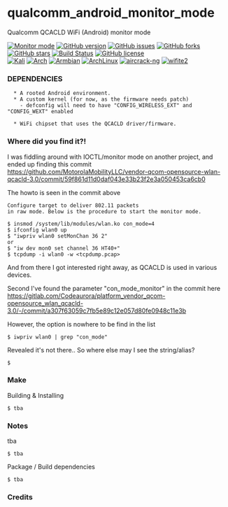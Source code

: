 
# qualcomm_android_monitor_mode
Qualcomm QCACLD WiFi (Android) monitor mode

[![Monitor mode](https://img.shields.io/badge/monitor%20mode-working-brightgreen.svg)](#)
[![GitHub version](https://raster.shields.io/badge/version-DEV-lightgrey.svg)](#)
[![GitHub issues](https://img.shields.io/github/issues/kimocoder/qualcomm_android_monitor_mode.svg)](https://github.com/aircrack-ng/rtl8812au/issues)
[![GitHub forks](https://img.shields.io/github/forks/kimocoder/qualcomm_android_monitor_mode.svg)](https://github.com/aircrack-ng/rtl8812au/network)
[![GitHub stars](https://img.shields.io/github/stars/kimocoder/qualcomm_android_monitor_mode.svg)](https://github.com/aircrack-ng/rtl8812au/stargazers)
[![Build Status](https://travis-ci.org/kimocoder/qualcomm_android_monitor_mode.svg?branch=master)](https://travis-ci.org/aircrack-ng/rtl8812au)
[![GitHub license](https://img.shields.io/github/license/kimocoder/qualcomm_android_monitor_mode.svg)](https://github.com/aircrack-ng/rtl8812au/blob/master/LICENSE)
<br>
[![Kali](https://img.shields.io/badge/Kali-supported-blue.svg)](https://www.kali.org)
[![Arch](https://img.shields.io/badge/Arch-supported-blue.svg)](https://www.archlinux.org)
[![Armbian](https://img.shields.io/badge/Armbian-supported-blue.svg)](https://www.armbian.com)
[![ArchLinux](https://img.shields.io/badge/ArchLinux-supported-blue.svg)](https://img.shields.io/badge/ArchLinux-supported-blue.svg)
[![aircrack-ng](https://img.shields.io/badge/aircrack--ng-supported-blue.svg)](https://github.com/aircrack-ng/aircrack-ng)
[![wifite2](https://img.shields.io/badge/wifite2-supported-blue.svg)](https://github.com/derv82/wifite2)


### DEPENDENCIES
```
  * A rooted Android environment.
  * A custom kernel (for now, as the firmware needs patch)
    - defconfig will need to have "CONFIG_WIRELESS_EXT" and "CONFIG_WEXT" enabled

  * WiFi chipset that uses the QCACLD driver/firmware.
```


### Where did you find it?!
I was fiddling around with IOCTL/monitor mode on another project,
and ended up finding this commit https://github.com/MotorolaMobilityLLC/vendor-qcom-opensource-wlan-qcacld-3.0/commit/59f861d11d0daf043e33b23f2e3a050453ca6cb0

The howto is seen in the commit above
```
Configure target to deliver 802.11 packets
in raw mode. Below is the procedure to start the monitor mode.

$ insmod /system/lib/modules/wlan.ko con_mode=4
$ ifconfig wlan0 up
$ "iwpriv wlan0 setMonChan 36 2"
or
$ "iw dev mon0 set channel 36 HT40+"
$ tcpdump -i wlan0 -w <tcpdump.pcap>
```

And from there I got interested right away, as QCACLD is used in various devices.

Second I've found the parameter
"con_mode_monitor" in the commit here https://gitlab.com/Codeaurora/platform_vendor_qcom-opensource_wlan_qcacld-3.0/-/commit/a307f63059c7fb5e89c12e057d80fe0948c11e3b

However, the option is nowhere to be find in the list
```
$ iwpriv wlan0 | grep "con_mode"
```
Revealed it's not there.. So where else may I see the string/alias?
```
$ 
```


### Make
Building & Installing
```
$ tba
```


### Notes
tba
```
$ tba
```
Package / Build dependencies
```
$ tba
```

### Credits




